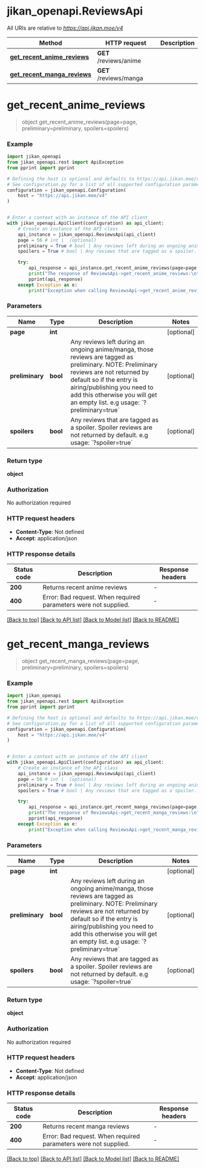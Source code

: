 # jikan_openapi.ReviewsApi

All URIs are relative to *https://api.jikan.moe/v4*

Method | HTTP request | Description
------------- | ------------- | -------------
[**get_recent_anime_reviews**](ReviewsApi.md#get_recent_anime_reviews) | **GET** /reviews/anime | 
[**get_recent_manga_reviews**](ReviewsApi.md#get_recent_manga_reviews) | **GET** /reviews/manga | 


# **get_recent_anime_reviews**
> object get_recent_anime_reviews(page=page, preliminary=preliminary, spoilers=spoilers)



### Example


```python
import jikan_openapi
from jikan_openapi.rest import ApiException
from pprint import pprint

# Defining the host is optional and defaults to https://api.jikan.moe/v4
# See configuration.py for a list of all supported configuration parameters.
configuration = jikan_openapi.Configuration(
    host = "https://api.jikan.moe/v4"
)


# Enter a context with an instance of the API client
with jikan_openapi.ApiClient(configuration) as api_client:
    # Create an instance of the API class
    api_instance = jikan_openapi.ReviewsApi(api_client)
    page = 56 # int |  (optional)
    preliminary = True # bool | Any reviews left during an ongoing anime/manga, those reviews are tagged as preliminary. NOTE: Preliminary reviews are not returned by default so if the entry is airing/publishing you need to add this otherwise you will get an empty list. e.g usage: `?preliminary=true` (optional)
    spoilers = True # bool | Any reviews that are tagged as a spoiler. Spoiler reviews are not returned by default. e.g usage: `?spoiler=true` (optional)

    try:
        api_response = api_instance.get_recent_anime_reviews(page=page, preliminary=preliminary, spoilers=spoilers)
        print("The response of ReviewsApi->get_recent_anime_reviews:\n")
        pprint(api_response)
    except Exception as e:
        print("Exception when calling ReviewsApi->get_recent_anime_reviews: %s\n" % e)
```



### Parameters


Name | Type | Description  | Notes
------------- | ------------- | ------------- | -------------
 **page** | **int**|  | [optional] 
 **preliminary** | **bool**| Any reviews left during an ongoing anime/manga, those reviews are tagged as preliminary. NOTE: Preliminary reviews are not returned by default so if the entry is airing/publishing you need to add this otherwise you will get an empty list. e.g usage: &#x60;?preliminary&#x3D;true&#x60; | [optional] 
 **spoilers** | **bool**| Any reviews that are tagged as a spoiler. Spoiler reviews are not returned by default. e.g usage: &#x60;?spoiler&#x3D;true&#x60; | [optional] 

### Return type

**object**

### Authorization

No authorization required

### HTTP request headers

 - **Content-Type**: Not defined
 - **Accept**: application/json

### HTTP response details

| Status code | Description | Response headers |
|-------------|-------------|------------------|
**200** | Returns recent anime reviews |  -  |
**400** | Error: Bad request. When required parameters were not supplied. |  -  |

[[Back to top]](#) [[Back to API list]](../README.md#documentation-for-api-endpoints) [[Back to Model list]](../README.md#documentation-for-models) [[Back to README]](../README.md)

# **get_recent_manga_reviews**
> object get_recent_manga_reviews(page=page, preliminary=preliminary, spoilers=spoilers)



### Example


```python
import jikan_openapi
from jikan_openapi.rest import ApiException
from pprint import pprint

# Defining the host is optional and defaults to https://api.jikan.moe/v4
# See configuration.py for a list of all supported configuration parameters.
configuration = jikan_openapi.Configuration(
    host = "https://api.jikan.moe/v4"
)


# Enter a context with an instance of the API client
with jikan_openapi.ApiClient(configuration) as api_client:
    # Create an instance of the API class
    api_instance = jikan_openapi.ReviewsApi(api_client)
    page = 56 # int |  (optional)
    preliminary = True # bool | Any reviews left during an ongoing anime/manga, those reviews are tagged as preliminary. NOTE: Preliminary reviews are not returned by default so if the entry is airing/publishing you need to add this otherwise you will get an empty list. e.g usage: `?preliminary=true` (optional)
    spoilers = True # bool | Any reviews that are tagged as a spoiler. Spoiler reviews are not returned by default. e.g usage: `?spoiler=true` (optional)

    try:
        api_response = api_instance.get_recent_manga_reviews(page=page, preliminary=preliminary, spoilers=spoilers)
        print("The response of ReviewsApi->get_recent_manga_reviews:\n")
        pprint(api_response)
    except Exception as e:
        print("Exception when calling ReviewsApi->get_recent_manga_reviews: %s\n" % e)
```



### Parameters


Name | Type | Description  | Notes
------------- | ------------- | ------------- | -------------
 **page** | **int**|  | [optional] 
 **preliminary** | **bool**| Any reviews left during an ongoing anime/manga, those reviews are tagged as preliminary. NOTE: Preliminary reviews are not returned by default so if the entry is airing/publishing you need to add this otherwise you will get an empty list. e.g usage: &#x60;?preliminary&#x3D;true&#x60; | [optional] 
 **spoilers** | **bool**| Any reviews that are tagged as a spoiler. Spoiler reviews are not returned by default. e.g usage: &#x60;?spoiler&#x3D;true&#x60; | [optional] 

### Return type

**object**

### Authorization

No authorization required

### HTTP request headers

 - **Content-Type**: Not defined
 - **Accept**: application/json

### HTTP response details

| Status code | Description | Response headers |
|-------------|-------------|------------------|
**200** | Returns recent manga reviews |  -  |
**400** | Error: Bad request. When required parameters were not supplied. |  -  |

[[Back to top]](#) [[Back to API list]](../README.md#documentation-for-api-endpoints) [[Back to Model list]](../README.md#documentation-for-models) [[Back to README]](../README.md)

